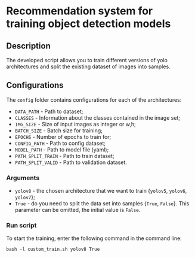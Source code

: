 # Recommendation system for training object detection models

## Description
The developed script allows you to train different versions of yolo architectures and split the existing dataset of images into samples.

## Configurations
The `config` folder contains configurations for each of the architectures:
* `DATA_PATH` - Path to dataset;
* `CLASSES` - Information about the classes contained in the image set;
* `IMG_SIZE` - Size of input images as integer or w,h;
* `BATCH_SIZE` - Batch size for training;
* `EPOCHS` - Number of epochs to train for;
* `CONFIG_PATH` - Path to config dataset;
* `MODEL_PATH` - Path to model file (yaml);
* `PATH_SPLIT_TRAIN` - Path to train dataset;
* `PATH_SPLIT_VALID` - Path to validation dataset.


### Arguments
- `yolov8` - the chosen architecture that we want to train {`yolov5`, `yolov6`, `yolov7`};
- `True` - do you need to split the data set into samples {`True`, `False`}. This parameter can be omitted, the initial value is `False`.


### Run script
To start the training, enter the following command in the command line: 

```commandline
bash -l custom_train.sh yolov8 True
```

